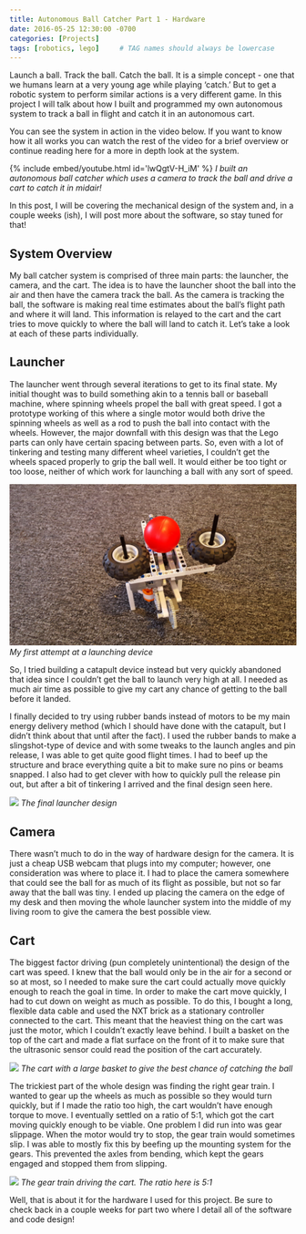 ```yaml
---
title: Autonomous Ball Catcher Part 1 - Hardware
date: 2016-05-25 12:30:00 -0700
categories: [Projects]
tags: [robotics, lego]     # TAG names should always be lowercase
---
```


Launch a ball. Track the ball. Catch the ball. It is a simple concept - one that we humans learn at a very young age while playing ‘catch.’ But to get a robotic system to perform similar actions is a very different game. In this project I will talk about how I built and programmed my own autonomous system to track a ball in flight and catch it in an autonomous cart.

You can see the system in action in the video below. If you want to know how it all works you can watch the rest of the video for a brief overview or continue reading here for a more in depth look at the system.

{% include embed/youtube.html id='lwQgtV-H_iM' %}
_I built an autonomous ball catcher which uses a camera to track the ball and drive a cart to catch it in midair!_

In this post, I will be covering the mechanical design of the system and, in a couple weeks (ish), I will post more about the software, so stay tuned for that!

## System Overview

My ball catcher system is comprised of three main parts: the launcher, the camera, and the cart. The idea is to have the launcher shoot the ball into the air and then have the camera track the ball. As the camera is tracking the ball, the software is making real time estimates about the ball’s flight path and where it will land. This information is relayed to the cart and the cart tries to move quickly to where the ball will land to catch it. Let’s take a look at each of these parts individually.

## Launcher

The launcher went through several iterations to get to its final state. My initial thought was to build something akin to a tennis ball or baseball machine, where spinning wheels propel the ball with great speed. I got a prototype working of this where a single motor would both drive the spinning wheels as well as a rod to push the ball into contact with the wheels. However, the major downfall with this design was that the Lego parts can only have certain spacing between parts. So, even with a lot of tinkering and testing many different wheel varieties, I couldn’t get the wheels spaced properly to grip the ball well. It would either be too tight or too loose, neither of which work for launching a ball with any sort of speed.

![](/assets/BallCatcher1/FirstTry.jpg)
_My first attempt at a launching device_

So, I tried building a catapult device instead but very quickly abandoned that idea since I couldn’t get the ball to launch very high at all. I needed as much air time as possible to give my cart any chance of getting to the ball before it landed.

I finally decided to try using rubber bands instead of motors to be my main energy delivery method (which I should have done with the catapult, but I didn’t think about that until after the fact). I used the rubber bands to make a slingshot-type of device and with some tweaks to the launch angles and pin release, I was able to get quite good flight times. I had to beef up the structure and brace everything quite a bit to make sure no pins or beams snapped. I also had to get clever with how to quickly pull the release pin out, but after a bit of tinkering I arrived and the final design seen here.

![](/assets/BallCatcher1/FinalLauncher.JPG)
_The final launcher design_

## Camera

There wasn’t much to do in the way of hardware design for the camera. It is just a cheap USB webcam that plugs into my computer; however, one consideration was where to place it. I had to place the camera somewhere that could see the ball for as much of its flight as possible, but not so far away that the ball was tiny. I ended up placing the camera on the edge of my desk and then moving the whole launcher system into the middle of my living room to give the camera the best possible view.

## Cart

The biggest factor driving (pun completely unintentional) the design of the cart was speed. I knew that the ball would only be in the air for a second or so at most, so I needed to make sure the cart could actually move quickly enough to reach the goal in time. In order to make the cart move quickly, I had to cut down on weight as much as possible. To do this, I bought a long, flexible data cable and used the NXT brick as a stationary controller connected to the cart. This meant that the heaviest thing on the cart was just the motor, which I couldn’t exactly leave behind. I built a basket on the top of the cart and made a flat surface on the front of it to make sure that the ultrasonic sensor could read the position of the cart accurately.

![](/assets/BallCatcher1/Car.JPG)
_The cart with a large basket to give the best chance of catching the ball_

The trickiest part of the whole design was finding the right gear train. I wanted to gear up the wheels as much as possible so they would turn quickly, but if I made the ratio too high, the cart wouldn’t have enough torque to move. I eventually settled on a ratio of 5:1, which got the cart moving quickly enough to be viable. One problem I did run into was gear slippage. When the motor would try to stop, the gear train would sometimes slip. I was able to mostly fix this by beefing up the mounting system for the gears. This prevented the axles from bending, which kept the gears engaged and stopped them from slipping.

![](/assets/BallCatcher1/CarGearing.JPG)
_The gear train driving the cart. The ratio here is 5:1_

Well, that is about it for the hardware I used for this project. Be sure to check back in a couple weeks for part two where I detail all of the software and code design!
